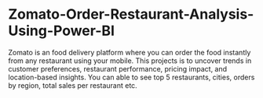 # Zomato-Order-Restaurant-Analysis-Using-Power-BI
Zomato is an food delivery platform where you can order the food instantly from any restaurant using your mobile. This projects is to uncover trends in customer preferences, restaurant performance, pricing impact, and location-based insights. You can able to see top 5 restaurants, cities, orders by region, total sales per restaurant etc.
